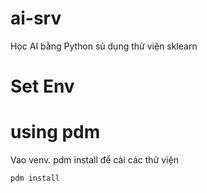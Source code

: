 # ai-srv

Học AI bằng Python sủ dụng thử viện sklearn

# Set Env

# using pdm
Vao venv.
pdm install để cài các thử viện
```
pdm install
```